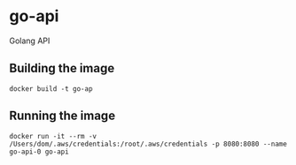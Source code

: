 # go-api

Golang API  

## Building the image

```docker build -t go-ap```


## Running the image

```docker run -it --rm -v /Users/dom/.aws/credentials:/root/.aws/credentials -p 8080:8080 --name go-api-0 go-api```